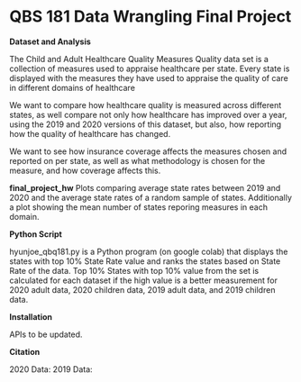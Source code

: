 # QBS 181 Data Wrangling Final Project

**Dataset and Analysis**


The Child and Adult Healthcare Quality Measures Quality data set is a collection of measures used to appraise healthcare per state. Every state is displayed with the measures they have used to appraise the quality of care in different domains of healthcare

We want to compare how healthcare quality is measured across different states, as well compare not only how healthcare has improved over a year, using the 2019 and 2020 versions of this dataset, but also, how reporting how the quality of healthcare has changed.

We want to see how insurance coverage affects the measures chosen and reported on per state, as well as what methodology is chosen for the measure, and how coverage affects this.

**final_project_hw**
Plots comparing average state rates between 2019 and 2020 and the average state rates of a random sample of states. Additionally a plot showing the mean number of states reporing measures in each domain.

**Python Script**

hyunjoe_qbq181.py is a Python program (on google colab) that displays the states with top 10% State Rate value and ranks the states based on State Rate of the data.
Top 10% States with top 10% value from the set is calculated for each dataset if the high value is a better measurement for 2020 adult data, 2020 children data, 2019 adult data, and 2019 children data.



**Installation**

APIs to be updated.



**Citation**

2020 Data:
2019 Data: 
